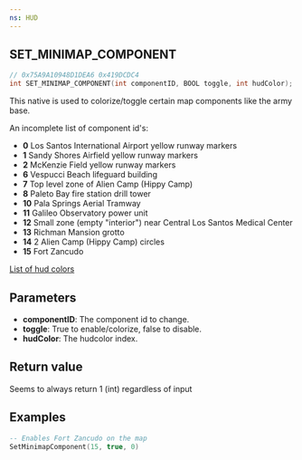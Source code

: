 ```yaml
---
ns: HUD
---
```

## SET_MINIMAP_COMPONENT

```c
// 0x75A9A10948D1DEA6 0x419DCDC4
int SET_MINIMAP_COMPONENT(int componentID, BOOL toggle, int hudColor);
```

This native is used to colorize/toggle certain map components like the army base.

An incomplete list of component id's:

* **0** Los Santos International Airport yellow runway markers
* **1** Sandy Shores Airfield yellow runway markers
* **2** McKenzie Field yellow runway markers
* **6** Vespucci Beach lifeguard building
* **7** Top level zone of Alien Camp (Hippy Camp)
* **8** Paleto Bay fire station drill tower
* **10** Pala Springs Aerial Tramway
* **11** Galileo Observatory power unit
* **12** Small zone (empty "interior") near Central Los Santos Medical Center
* **13** Richman Mansion grotto
* **14** 2 Alien Camp (Hippy Camp) circles
* **15** Fort Zancudo

[List of hud colors](https://docs.fivem.net/docs/game-references/hud-colors/)

## Parameters
* **componentID**: The component id to change.
* **toggle**: True to enable/colorize, false to disable.
* **hudColor**: The hudcolor index.

## Return value
Seems to always return 1 (int) regardless of input

## Examples
```lua
-- Enables Fort Zancudo on the map
SetMinimapComponent(15, true, 0)
```
